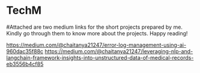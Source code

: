 # TechM
#Attached are two medium links for the short projects prepared by me. Kindly go through them to know more about the projects. Happy reading!


https://medium.com/@chaitanya21247/error-log-management-using-ai-960dac35f88c
https://medium.com/@chaitanya21247/leveraging-nlp-and-langchain-framework-insights-into-unstructured-data-of-medical-records-eb3556b4cf85
